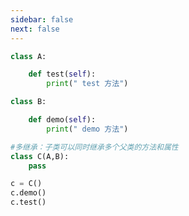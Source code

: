 ```yaml
---
sidebar: false
next: false
---
```

<BlogInfo/>






```python
class A:

    def test(self):
        print(" test 方法")

class B:

    def demo(self):
        print(" demo 方法")

#多继承：子类可以同时继承多个父类的方法和属性
class C(A,B):
    pass

c = C()
c.demo()
c.test()
```






<ActionBox />
        
<style>#top-box {margin-top:0.5rem!important;}</style>